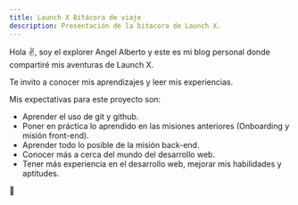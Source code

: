 ```yaml
---
title: Launch X Bitácora de viaje
description: Presentación de la bitacora de Launch X.
---
```


Hola ✌️, soy el explorer Angel Alberto y este es mi blog personal donde compartiré mis aventuras de Launch X.

Te invito a conocer mis aprendizajes y leer mis experiencias.

Mis expectativas para este proyecto son:

- Aprender el uso de git y github.
- Poner en práctica lo aprendido en las misiones anteriores (Onboarding y misión front-end).
- Aprender todo lo posible de la misión back-end.
- Conocer más a cerca del mundo del desarrollo web.
- Tener más experiencia en el desarrollo web, mejorar mis habilidades y aptitudes.

🚀
